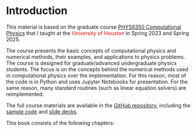 # Introduction

This material is based on the graduate course <a href="https://publications.uh.edu/preview_course_nopop.php?catoid=33&amp;coid=158842">PHYS6350 Computational Physics</a> that I taught at the <span style="color:red;">University of Houston</span> in Spring 2023 and Spring 2025.

The course presents the basic concepts of computational physics and numerical methods, their examples, and applications to physics problems. 
The course is designed for graduate/advanced undergraduate physics students.
The focus is on the concepts behind the numerical methods used in computational physics over the implementation. For this reason, most of the code is in Python and uses Jupyter Notebooks for presentation. 
For the same reason, many standard routines (such as linear equation solvers) are reimplemented.

The full course materials are available in the [GitHub repository](https://github.com/vlvovch/PHYS6350-ComputationalPhysics), including the [sample code](https://github.com/vlvovch/PHYS6350-ComputationalPhysics/code) and [slide decks](https://github.com/vlvovch/PHYS6350-ComputationalPhysics/slides).

This book consists of the following chapters:

```{tableofcontents}
```
